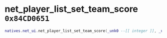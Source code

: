 # net_player_list_set_team_score `0x84CD0651`

```lua
natives.net_ui.net_player_list_set_team_score(_unk0 --[[ integer ]], _unk1 --[[ integer ]], _unk2 --[[ integer ]])
```